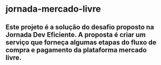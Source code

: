 # jornada-mercado-livre
## Este projeto é a solução do desafio proposto na Jornada Dev Eficiente. A proposta é criar um serviço que forneça algumas etapas do fluxo de compra e pagamento da plataforma mercado livre.

